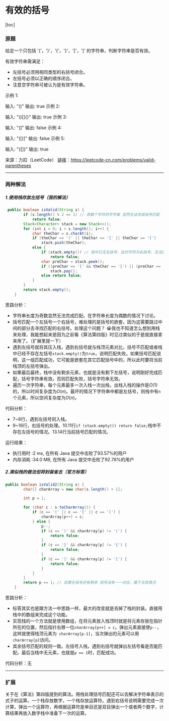 # 有效的括号

[toc]

### 原题

给定一个只包括 '('，')'，'{'，'}'，'['，']' 的字符串，判断字符串是否有效。

有效字符串需满足：

* 左括号必须用相同类型的右括号闭合。
* 左括号必须以正确的顺序闭合。
* 注意空字符串可被认为是有效字符串。

示例 1:

输入: "()"
输出: true
示例 2:

输入: "()[]{}"
输出: true
示例 3:

输入: "(]"
输出: false
示例 4:

输入: "([)]"
输出: false
示例 5:

输入: "{[]}"
输出: true

来源：力扣（LeetCode）
[链接](https://leetcode-cn.com/problems/valid-parentheses)：https://leetcode-cn.com/problems/valid-parentheses

---

### 两种解法

##### 1.使用栈存放左括号（我的解法）

```java
 public boolean isValid(String s) {
        if (s.length() % 2 == 1) // 奇数个字符的字符串 显然无法完成括号匹配
            return false;
        Stack<Character> stack = new Stack<>();
        for (int i = 0; i < s.length(); i++) {
            char theChar = s.charAt(i);
            if (theChar == '(' || theChar == '{' || theChar == '[')
                stack.push(theChar);
            else {
                if (stack.empty()) // 栈中已无左括号，此时字符为右括号，无法匹配。
                    return false;
                char preChar = stack.peek();
                if ((preChar == '{' && theChar == '}') || (preChar == '(' && theChar == ')') || (preChar == '[' && theChar == ']'))
                    stack.pop();
                else return false;
            }
        }
        return stack.empty();
    }
```

思路分析：

* 字符串长度为奇数显然无法完成匹配。在字符串长度为偶数的情况下讨论。
* 括号匹配一个左括号一个右括号，难处理的是括号的嵌套，因为这需要跳过中间的部分去寻找匹配的右括号。处理这个问题？ :sob:我也不知道怎么想到用栈来处理，我能想起来是因为之前看《算法第四版》时见过类似的于是就直接拿来用了。（扩展里提一下）
* 遇到左括号就将其压入栈，遇到右括号就与栈顶元素对比，括号不匹配或者栈中已经不存在左括号`stack.empty()`为`true`，说明匹配失败。如果括号匹配说明，这一组匹配成功，它可能是嵌套在其它匹配括号中的，所以此时要将当前栈顶的左括号弹出。
* 如果最后最终，栈中没有剩余元素，也就是没有剩下左括号，说明刚好完成匹配，括号字符串有效。否则匹配失败，括号字符串无效。
* 遍历一次字符串，每个元素最多一次入栈一次出栈，出栈入栈的操作是$O(1)$的，所以时间复杂度为$O(n)$。最坏的情况下字符串中都是左括号，则栈中有`n`个元素，所以空间复杂度为$O(n)$。

代码分析：

* 7~8行，遇到左括号则入栈。
* 9~16行，右括号的处理。10.11行`if (stack.empty()) return false;`栈中不存在左括号的情况。13.14行当前括号匹配的情况。

运行结果：
* 执行用时 :2 ms, 在所有 Java 提交中击败了93.57%的用户
* 内存消耗 :34.0 MB, 在所有 Java 提交中击败了92.78%的用户
##### 2.类似栈的做法但将封装省去（官方标答）

```java
public boolean isValid2(String s) {
        char[] charArray = new char[s.length() + 1];

        int p = 1;

        for (char c : s.toCharArray()) {
            if (c == '(' || c == '{' || c == '[') {
                charArray[p++] = c;
            } else {
                p--;
                if (c == ')' && charArray[p] != '(') {
                    return false;
                }
                if (c == '}' && charArray[p] != '{') {
                    return false;
                }
                if (c == ']' && charArray[p] != '[') {
                    return false;
                }
            }
        }
        return p == 1; // 如果左括号还有剩余 括号没有一一对应，属于无效情况
    }
```

思路分析：

* 标答其实也是跟方法一中思路一样，最大的改变就是去掉了栈的封装。直接用栈中的数组来完成这个功能。
* 实现栈的一个方法就是使用数组，在将元素放入栈顶时就是将元素存放在指针所在的位置，然后指针右移一位`charArray[p++] = c`。弹出元素直接使`p--`，这样就使得栈顶元素为` charArray[p-1]`，当次弹出的元素可以用`charArray[p]`访问。
* 其余括号匹配的规则一致。左括号入栈，遇到右括号就弹出左括号看是否能匹配。最后当栈中无元素，也就是`p == 1`时，匹配成功。

代码分析：无

---

### 扩展

关于在《算法》第四版提到的算法。用栈处理括号匹配还可以去解决字符串表示的式子的运算。一个栈存放数字，一个栈存放运算符。遇到右括号说明需要完成一次计算，弹出一个运算符，再根据运算符是单目还是双目弹出一个或者两个数字，计算结果再放入数字栈中准备下一次的运算。